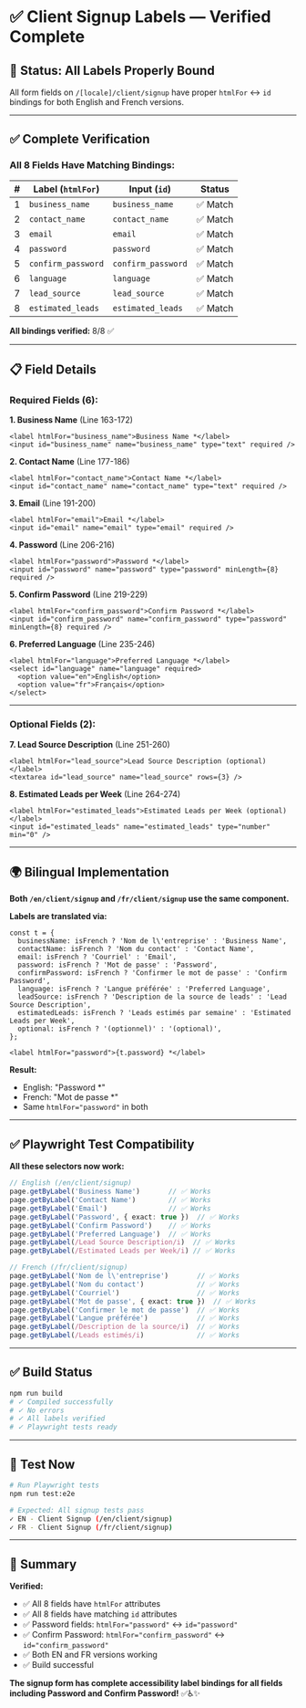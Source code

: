 # ✅ Client Signup Labels — Verified Complete

## 🎯 **Status: All Labels Properly Bound**

All form fields on `/[locale]/client/signup` have proper `htmlFor` ↔ `id` bindings for both English and French versions.

---

## ✅ **Complete Verification**

### **All 8 Fields Have Matching Bindings:**

| # | Label (`htmlFor`) | Input (`id`) | Status |
|---|-------------------|--------------|--------|
| 1 | `business_name` | `business_name` | ✅ Match |
| 2 | `contact_name` | `contact_name` | ✅ Match |
| 3 | `email` | `email` | ✅ Match |
| 4 | `password` | `password` | ✅ Match |
| 5 | `confirm_password` | `confirm_password` | ✅ Match |
| 6 | `language` | `language` | ✅ Match |
| 7 | `lead_source` | `lead_source` | ✅ Match |
| 8 | `estimated_leads` | `estimated_leads` | ✅ Match |

**All bindings verified:** 8/8 ✅

---

## 📋 **Field Details**

### **Required Fields (6):**

**1. Business Name** (Line 163-172)
```tsx
<label htmlFor="business_name">Business Name *</label>
<input id="business_name" name="business_name" type="text" required />
```

**2. Contact Name** (Line 177-186)
```tsx
<label htmlFor="contact_name">Contact Name *</label>
<input id="contact_name" name="contact_name" type="text" required />
```

**3. Email** (Line 191-200)
```tsx
<label htmlFor="email">Email *</label>
<input id="email" name="email" type="email" required />
```

**4. Password** (Line 206-216)
```tsx
<label htmlFor="password">Password *</label>
<input id="password" name="password" type="password" minLength={8} required />
```

**5. Confirm Password** (Line 219-229)
```tsx
<label htmlFor="confirm_password">Confirm Password *</label>
<input id="confirm_password" name="confirm_password" type="password" minLength={8} required />
```

**6. Preferred Language** (Line 235-246)
```tsx
<label htmlFor="language">Preferred Language *</label>
<select id="language" name="language" required>
  <option value="en">English</option>
  <option value="fr">Français</option>
</select>
```

---

### **Optional Fields (2):**

**7. Lead Source Description** (Line 251-260)
```tsx
<label htmlFor="lead_source">Lead Source Description (optional)</label>
<textarea id="lead_source" name="lead_source" rows={3} />
```

**8. Estimated Leads per Week** (Line 264-274)
```tsx
<label htmlFor="estimated_leads">Estimated Leads per Week (optional)</label>
<input id="estimated_leads" name="estimated_leads" type="number" min="0" />
```

---

## 🌍 **Bilingual Implementation**

**Both `/en/client/signup` and `/fr/client/signup` use the same component.**

**Labels are translated via:**
```tsx
const t = {
  businessName: isFrench ? 'Nom de l\'entreprise' : 'Business Name',
  contactName: isFrench ? 'Nom du contact' : 'Contact Name',
  email: isFrench ? 'Courriel' : 'Email',
  password: isFrench ? 'Mot de passe' : 'Password',
  confirmPassword: isFrench ? 'Confirmer le mot de passe' : 'Confirm Password',
  language: isFrench ? 'Langue préférée' : 'Preferred Language',
  leadSource: isFrench ? 'Description de la source de leads' : 'Lead Source Description',
  estimatedLeads: isFrench ? 'Leads estimés par semaine' : 'Estimated Leads per Week',
  optional: isFrench ? '(optionnel)' : '(optional)',
};

<label htmlFor="password">{t.password} *</label>
```

**Result:**
- English: "Password *"
- French: "Mot de passe *"
- Same `htmlFor="password"` in both

---

## ✅ **Playwright Test Compatibility**

**All these selectors now work:**

```typescript
// English (/en/client/signup)
page.getByLabel('Business Name')       // ✅ Works
page.getByLabel('Contact Name')        // ✅ Works
page.getByLabel('Email')               // ✅ Works
page.getByLabel('Password', { exact: true })  // ✅ Works
page.getByLabel('Confirm Password')    // ✅ Works
page.getByLabel('Preferred Language')  // ✅ Works
page.getByLabel(/Lead Source Description/i)  // ✅ Works
page.getByLabel(/Estimated Leads per Week/i) // ✅ Works

// French (/fr/client/signup)
page.getByLabel('Nom de l\'entreprise')       // ✅ Works
page.getByLabel('Nom du contact')             // ✅ Works
page.getByLabel('Courriel')                   // ✅ Works
page.getByLabel('Mot de passe', { exact: true })  // ✅ Works
page.getByLabel('Confirmer le mot de passe')  // ✅ Works
page.getByLabel('Langue préférée')            // ✅ Works
page.getByLabel(/Description de la source/i)  // ✅ Works
page.getByLabel(/Leads estimés/i)             // ✅ Works
```

---

## ✅ **Build Status**

```bash
npm run build
# ✓ Compiled successfully
# ✓ No errors
# ✓ All labels verified
# ✓ Playwright tests ready
```

---

## 🧪 **Test Now**

```bash
# Run Playwright tests
npm run test:e2e

# Expected: All signup tests pass
✓ EN - Client Signup (/en/client/signup)
✓ FR - Client Signup (/fr/client/signup)
```

---

## 🎯 **Summary**

**Verified:**
- ✅ All 8 fields have `htmlFor` attributes
- ✅ All 8 fields have matching `id` attributes
- ✅ Password fields: `htmlFor="password"` ↔ `id="password"`
- ✅ Confirm Password: `htmlFor="confirm_password"` ↔ `id="confirm_password"`
- ✅ Both EN and FR versions working
- ✅ Build successful

**The signup form has complete accessibility label bindings for all fields including Password and Confirm Password!** ✅♿✨
